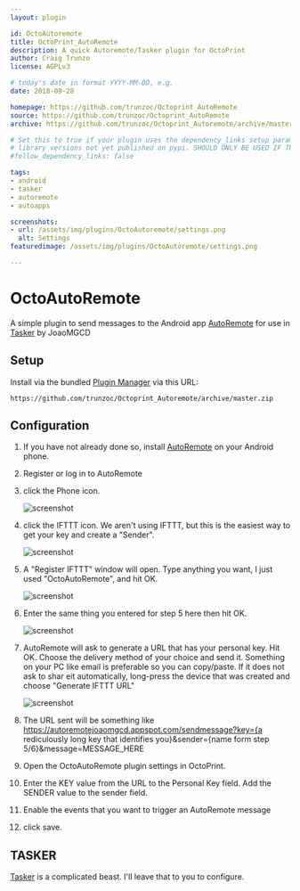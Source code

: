 ```yaml
---
layout: plugin

id: OctoAutoremote
title: OctoPrint_AutoRemote
description: A quick Autoremote/Tasker plugin for OctoPrint
author: Craig Trunzo
license: AGPLv3

# today's date in format YYYY-MM-DD, e.g.
date: 2018-09-28

homepage: https://github.com/trunzoc/Octoprint_AutoRemote
source: https://github.com/trunzoc/Octoprint_AutoRemote
archive: https://github.com/trunzoc/Octoprint_Autoremote/archive/master.zip

# Set this to true if your plugin uses the dependency_links setup parameter to include
# library versions not yet published on pypi. SHOULD ONLY BE USED IF THERE IS NO OTHER OPTION!
#follow_dependency_links: false

tags:
- android
- tasker
- autoremote
- autoapps

screenshots:
- url: /assets/img/plugins/OctoAutoremote/settings.png
  alt: Settings
featuredimage: /assets/img/plugins/OctoAutoremote/settings.png

---
```

# OctoAutoRemote

A simple plugin to send messages to the Android app [AutoRemote](https://play.google.com/store/apps/details?id=com.joaomgcd.autoremote) for use in [Tasker](https://play.google.com/store/apps/details?id=net.dinglisch.android.taskerm) by JoaoMGCD

## Setup

Install via the bundled [Plugin Manager](http://docs.octoprint.org/en/master/bundledplugins/pluginmanager.html)
via this URL:

    https://github.com/trunzoc/Octoprint_Autoremote/archive/master.zip

## Configuration
1. If you have not already done so, install [AutoRemote](https://play.google.com/store/apps/details?id=com.joaomgcd.autoremote) on your Android phone.
2. Register or log in to AutoRemote
3. click the Phone icon.

    ![screenshot](/assets/img/plugins/OctoAutoremote/autoremotephoneicon.png)
4. click the IFTTT icon. We aren't using IFTTT, but this is the easiest way to get your key and create a "Sender".

    ![screenshot](/assets/img/plugins/OctoAutoremote/autoremoteifttticon.png)
5. A "Register IFTTT" window will open.  Type anything you want, I just used "OctoAutoRemote", and hit OK.

    ![screenshot](/assets/img/plugins/OctoAutoremote/registerifttticon.png)
6. Enter the same thing you entered for step 5 here then hit OK.

    ![screenshot](/assets/img/plugins/OctoAutoremote/devicename.png)
7. AutoRemote will ask to generate a URL that has your personal key. Hit OK. Choose the delivery method of your choice and send it. Something on your PC like email is preferable so you can copy/paste. If it does not ask to shar eit automatically, long-press the device that was created and choose "Generate IFTTT URL"

    ![screenshot](/assets/img/plugins/OctoAutoremote/generateurl.png)
8. The URL sent will be something like https://autoremotejoaomgcd.appspot.com/sendmessage?key={a rediculously long key that identifies you}&sender={name form step 5/6}&message=MESSAGE_HERE
9. Open the OctoAutoRemote plugin settings in OctoPrint.
10. Enter the KEY value from the URL to the Personal Key field.  Add the SENDER value to the sender field.
11. Enable the events that you want to trigger an AutoRemote message
12. click save.

## TASKER

[Tasker](https://play.google.com/store/apps/details?id=net.dinglisch.android.taskerm) is a complicated beast.  I'll leave that to you to configure.
